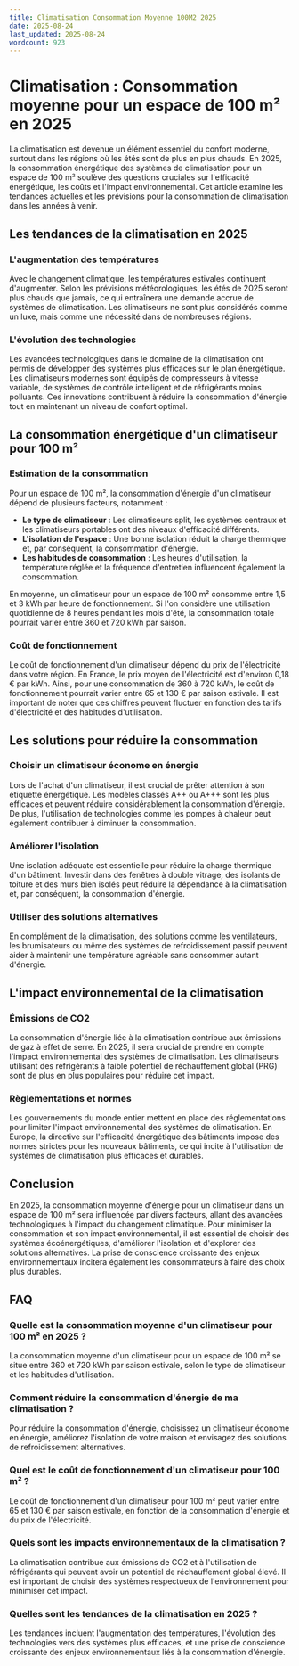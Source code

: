 ```yaml
---
title: Climatisation Consommation Moyenne 100M2 2025
date: 2025-08-24
last_updated: 2025-08-24
wordcount: 923
---
```


# Climatisation : Consommation moyenne pour un espace de 100 m² en 2025

La climatisation est devenue un élément essentiel du confort moderne, surtout dans les régions où les étés sont de plus en plus chauds. En 2025, la consommation énergétique des systèmes de climatisation pour un espace de 100 m² soulève des questions cruciales sur l'efficacité énergétique, les coûts et l'impact environnemental. Cet article examine les tendances actuelles et les prévisions pour la consommation de climatisation dans les années à venir.

## Les tendances de la climatisation en 2025

### L'augmentation des températures

Avec le changement climatique, les températures estivales continuent d'augmenter. Selon les prévisions météorologiques, les étés de 2025 seront plus chauds que jamais, ce qui entraînera une demande accrue de systèmes de climatisation. Les climatiseurs ne sont plus considérés comme un luxe, mais comme une nécessité dans de nombreuses régions.

### L'évolution des technologies

Les avancées technologiques dans le domaine de la climatisation ont permis de développer des systèmes plus efficaces sur le plan énergétique. Les climatiseurs modernes sont équipés de compresseurs à vitesse variable, de systèmes de contrôle intelligent et de réfrigérants moins polluants. Ces innovations contribuent à réduire la consommation d'énergie tout en maintenant un niveau de confort optimal.

## La consommation énergétique d'un climatiseur pour 100 m²

### Estimation de la consommation

Pour un espace de 100 m², la consommation d'énergie d'un climatiseur dépend de plusieurs facteurs, notamment :

- **Le type de climatiseur** : Les climatiseurs split, les systèmes centraux et les climatiseurs portables ont des niveaux d'efficacité différents.
- **L'isolation de l'espace** : Une bonne isolation réduit la charge thermique et, par conséquent, la consommation d'énergie.
- **Les habitudes de consommation** : Les heures d'utilisation, la température réglée et la fréquence d'entretien influencent également la consommation.

En moyenne, un climatiseur pour un espace de 100 m² consomme entre 1,5 et 3 kWh par heure de fonctionnement. Si l'on considère une utilisation quotidienne de 8 heures pendant les mois d'été, la consommation totale pourrait varier entre 360 et 720 kWh par saison.

### Coût de fonctionnement

Le coût de fonctionnement d'un climatiseur dépend du prix de l'électricité dans votre région. En France, le prix moyen de l'électricité est d'environ 0,18 € par kWh. Ainsi, pour une consommation de 360 à 720 kWh, le coût de fonctionnement pourrait varier entre 65 et 130 € par saison estivale. Il est important de noter que ces chiffres peuvent fluctuer en fonction des tarifs d'électricité et des habitudes d'utilisation.

## Les solutions pour réduire la consommation

### Choisir un climatiseur économe en énergie

Lors de l'achat d'un climatiseur, il est crucial de prêter attention à son étiquette énergétique. Les modèles classés A++ ou A+++ sont les plus efficaces et peuvent réduire considérablement la consommation d'énergie. De plus, l'utilisation de technologies comme les pompes à chaleur peut également contribuer à diminuer la consommation.

### Améliorer l'isolation

Une isolation adéquate est essentielle pour réduire la charge thermique d'un bâtiment. Investir dans des fenêtres à double vitrage, des isolants de toiture et des murs bien isolés peut réduire la dépendance à la climatisation et, par conséquent, la consommation d'énergie.

### Utiliser des solutions alternatives

En complément de la climatisation, des solutions comme les ventilateurs, les brumisateurs ou même des systèmes de refroidissement passif peuvent aider à maintenir une température agréable sans consommer autant d'énergie.

## L'impact environnemental de la climatisation

### Émissions de CO2

La consommation d'énergie liée à la climatisation contribue aux émissions de gaz à effet de serre. En 2025, il sera crucial de prendre en compte l'impact environnemental des systèmes de climatisation. Les climatiseurs utilisant des réfrigérants à faible potentiel de réchauffement global (PRG) sont de plus en plus populaires pour réduire cet impact.

### Règlementations et normes

Les gouvernements du monde entier mettent en place des réglementations pour limiter l'impact environnemental des systèmes de climatisation. En Europe, la directive sur l'efficacité énergétique des bâtiments impose des normes strictes pour les nouveaux bâtiments, ce qui incite à l'utilisation de systèmes de climatisation plus efficaces et durables.

## Conclusion

En 2025, la consommation moyenne d'énergie pour un climatiseur dans un espace de 100 m² sera influencée par divers facteurs, allant des avancées technologiques à l'impact du changement climatique. Pour minimiser la consommation et son impact environnemental, il est essentiel de choisir des systèmes écoénergétiques, d'améliorer l'isolation et d'explorer des solutions alternatives. La prise de conscience croissante des enjeux environnementaux incitera également les consommateurs à faire des choix plus durables.

## FAQ

### Quelle est la consommation moyenne d'un climatiseur pour 100 m² en 2025 ?

La consommation moyenne d'un climatiseur pour un espace de 100 m² se situe entre 360 et 720 kWh par saison estivale, selon le type de climatiseur et les habitudes d'utilisation.

### Comment réduire la consommation d'énergie de ma climatisation ?

Pour réduire la consommation d'énergie, choisissez un climatiseur économe en énergie, améliorez l'isolation de votre maison et envisagez des solutions de refroidissement alternatives.

### Quel est le coût de fonctionnement d'un climatiseur pour 100 m² ?

Le coût de fonctionnement d'un climatiseur pour 100 m² peut varier entre 65 et 130 € par saison estivale, en fonction de la consommation d'énergie et du prix de l'électricité.

### Quels sont les impacts environnementaux de la climatisation ?

La climatisation contribue aux émissions de CO2 et à l'utilisation de réfrigérants qui peuvent avoir un potentiel de réchauffement global élevé. Il est important de choisir des systèmes respectueux de l'environnement pour minimiser cet impact.

### Quelles sont les tendances de la climatisation en 2025 ?

Les tendances incluent l'augmentation des températures, l'évolution des technologies vers des systèmes plus efficaces, et une prise de conscience croissante des enjeux environnementaux liés à la consommation d'énergie.